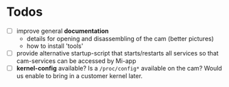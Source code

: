 # Todos

* [ ] improve general **documentation**
    * details for opening and disassembling of the cam (better pictures)
    * how to install 'tools'
* [ ] provide alternative startup-script that starts/restarts all services so that cam-services can be accessed by Mi-app
* [ ] **kernel-config** available?
Is a `/proc/config*` available on the cam? Would us enable to bring in a customer kernel later.